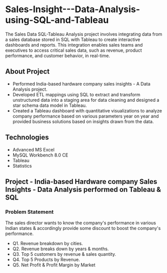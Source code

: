 # Sales-Insight---Data-Analysis-using-SQL-and-Tableau
The Sales Data SQL-Tableau Analysis project involves integrating data from a sales database stored in SQL with Tableau to create interactive dashboards and reports. This integration enables sales teams and executives to access critical sales data, such as revenue, product performance, and customer behavior, in real-time. 

## About Project
* Performed India-based hardware company sales insights - A Data Analysis project.
* Developed ETL mappings using SQL to extract and transform unstructured data into a staging area for data cleaning and designed a star schema data model in Tableau.
* Created a Tableau dashboard with quantitative visualizations to analyze company performance based on various parameters year on year and provided business solutions based on insights drawn from the data.

## Technologies
* Advanced MS Excel
* MySQL Workbench 8.0 CE
* Tableau
* Statistics

## Project - India-based Hardware company Sales Insights - Data Analysis performed on Tableau & SQL


### Problem Statement
The sales director wants to know the company's performance in various Indian states & accordingly provide some discount to boost the company's performance.
* Q1. Revenue breakdown by cities.
* Q2. Revenue breaks down by years & months.
* Q3. Top 5 customers by revenue & sales quantity.
* Q4. Top 5 Products by Revenue.
* Q5. Net Profit & Profit Margin by Market

   


